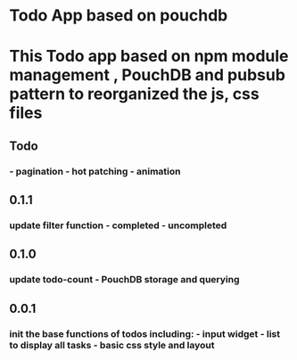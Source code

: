 Todo App based on pouchdb
============================

# This Todo app based on npm module management , PouchDB and pubsub pattern to reorganized the js, css files

## Todo
### - pagination  - hot patching  - animation

## 0.1.1
### update filter function  - completed  - uncompleted

## 0.1.0
### update todo-count  - PouchDB storage and querying

## 0.0.1
### init the base functions of todos including:  - input widget  - list to display all tasks  - basic css style and layout
